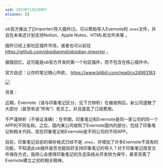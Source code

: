 ```yaml
---
uid: 20230713224907
aliases: []
---
```

ob官方推出了[[Importer(导入插件)]]，可以帮助导入Evernote的`.enex`文件，并且在未来还计划支持Notion、Apple Notes、HTML和文件夹等 。

插件已经上架社区插件市场，或者也可以前往 https://github.com/obsidianmd/obsidian-importer 。

据我回忆，这可能是ob官方开发的第一个社区插件，而不包含在核心插件中。

官方自述：让你的笔记随心所欲，  https://www.bilibili.com/read/cv24983183

![](https://gitee.com/cyddgi/picture-store/raw/master/img/202307132253053.png)

背景：

近期，Evernote（请与印象笔记区分，见下方辨析）在被收购后，新公司遣散了大部分（甚至有说“所有”）老员工，并且提高了订阅费用。

不严谨辨析（不保证准确）：在早期，印象笔记和Evernote是同一家公司的同一个APP的不同名称。之后，国内某公司收购了Evernote国内的部分，包括了印象笔记和相关代码，现在印象笔记和Evernote是不同公司的不同APP。

目前，印象笔记目前的保存格式已经不是`.enex`，并增加了许多Evernote不具有的功能，不知道此ob插件是否也能较好支持印象笔记的导入？对于印象笔记改变文件保存方式，我担心会使得印象笔记的生态系统从开发转为保守，甚至背离了Evernote建立之初的相关精神。